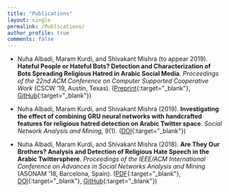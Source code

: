 ```yaml
---
title: "Publications"
layout: single
permalink: /Publications/
author_profile: true
comments: false
---
```


- Nuha Albadi, Maram Kurdi, and Shivakant Mishra (to appear 2019). **Hateful People or Hateful Bots? Detection and Characterization of Bots Spreading Religious Hatred in Arabic Social Media**. *Proceedings of the 22nd ACM Conference on Computer Supported Cooperative Work* (CSCW ’19, Austin, Texas). ([Preprint](https://arxiv.org/abs/1908.00153){:target="_blank"}, [GitHub](https://github.com/nuhaalbadi/ArabicBots){:target="_blank"})

- Nuha Albadi, Maram Kurdi, and Shivakant Mishra (2019). **Investigating the effect of combining GRU neural networks with handcrafted features for religious hatred detection on Arabic Twitter space**. *Social Network Analysis and Mining,* 9(1). ([DOI](https://doi.org/10.1007/s13278-019-0587-5){:target="_blank"})

- Nuha Albadi, Maram Kurdi, and Shivakant Mishra (2018). **Are They Our Brothers? Analysis and Detection of Religious Hate Speech in the Arabic Twittersphere**. *Proceedings of the IEEE/ACM International Conference on Advances in Social Networks Analysis and Mining* (ASONAM ’18, Barcelona, Spain). ([PDF](/assets/papers/AreThey.pdf){:target="_blank"}, [DOI](https://doi.org/10.1109/asonam.2018.8508247){:target="_blank"}, [GitHub](https://github.com/nuhaalbadi/Arabic_hatespeech){:target="_blank"})

